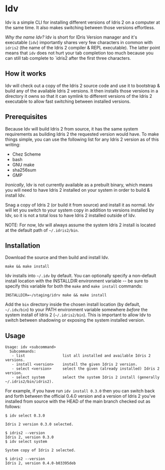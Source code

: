 
# Idv

Idv is a simple CLI for installing different versions of Idris 2 on a computer at the same time. It also makes switching between those versions effortless.

_Why the name Idv?_ Idv is short for IDris Version manager and it's executable (`idv`) importantly shares very few characters in common with `idris2` (the name of the Idris 2 compiler & REPL executable). The latter point means that `idv` does not hurt your tab completion too much because you can still tab complete to `idris2 after the first three characters.

## How it works

Idv will check out a copy of the Idris 2 source code and use it to bootstrap & build any of the available Idris 2 versions. It then installs those versions in a directory it owns so that it can symlink to different versions of the Idris 2 executable to allow fast switching between installed versions.

## Prerequisites

Because Idv will build Idris 2 from source, it has the same system requirements as building Idris 2 the requested version would have. To make things simple, you can use the following list for any Idris 2 version as of this writing:
- Chez Scheme
- bash
- GNU make
- sha256sum
- GMP

_Ironically_, Idv is not currently available as a prebuilt binary, which means you will need to have Idris 2 installed on your system in order to build & install Idv.

Snag a copy of Idris 2 (or build it from source) and install it as normal. Idv will let you switch to your system copy in addition to versions installed by Idv, so it is not a total loss to have Idris 2 installed outside of Idv.

NOTE: For now, Idv will always assume the system Idris 2 install is located at the default path of `~/.idris2/bin`.

## Installation

Download the source and then build and install Idv.
```shell
make && make install
```

Idv installs into `~/.idv` by default. You can optionally specify a non-default install location with the INSTALLDIR environment variable -- be sure to specify this variable for both the `make` and `make install` commands:
```shell
INSTALLDIR=~/staging/idrv make && make install
```

Add the `bin` directory inside the chosen install location (by default, `~/.idv/bin`) to your PATH environment variable somewhere _before_ the system install of Idris 2 (`~/.idris2/bin`). This is important to allow Idv to switch between shadowing or exposing the system installed version.

## Usage

```shell
Usage: idv <subcommand>
  Subcommands:
   - list                 list all installed and available Idris 2 versions.
   - install <version>    install the given Idris 2 version.
   - select <version>     select the given (already installed) Idris 2 version.
   - select system        select the system Idris 2 install (generally ~/.idris2/bin/idris2).
```

For example, if you have run `idv install 0.3.0` then you can switch back and forth between the official 0.4.0 version and a version of Idris 2 you've installed from source with the HEAD of the main branch checked out as follows:
```shell
$ idv select 0.3.0

Idris 2 version 0.3.0 selected.

$ idris2 --version
Idris 2, version 0.3.0
$ idv select system

System copy of Idris 2 selected.

$ idris2 --version
Idris 2, version 0.4.0-b03395deb
```

